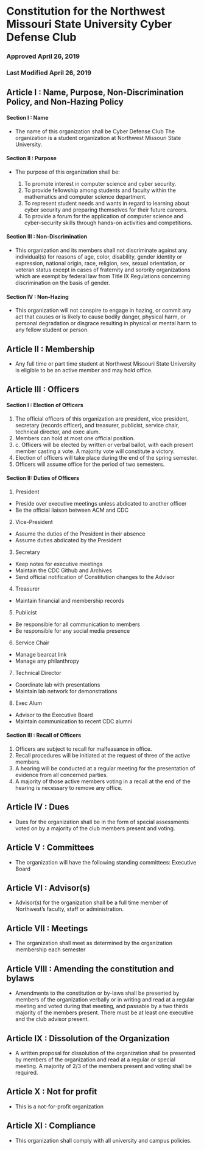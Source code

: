 # Constitution for the Northwest Missouri State University Cyber Defense Club

### Approved April 26, 2019
### Last Modified April 26, 2019

## Article I : Name, Purpose, Non-Discrimination Policy, and Non-Hazing Policy

#### Section I : Name

* The name of this organization shall be Cyber Defense Club
The organization is a student organization at Northwest Missouri State University.

#### Section II : Purpose  

* The purpose of this organization shall be:

  1. To promote interest in computer science and cyber security.
  2. To provide fellowship among students and faculty within the mathematics and computer science department.
  3. To represent student needs and wants in regard to learning about cyber security and preparing themselves for their future careers.
  4. To provide a forum for the application of computer science and cyber-security skills through hands-on activities and competitions.

#### Section III : Non-Discrimination

* This organization and its members shall not discriminate against any individual(s) for reasons of age, color, disability, gender identity or expression, national origin, race, religion, sex, sexual orientation, or veteran status except in cases of fraternity and sorority organizations which are exempt by federal law from Title IX Regulations concerning discrimination on the basis of gender.

#### Section IV : Non-Hazing

* This organization will not conspire to engage in hazing, or commit any act that causes or is likely to cause bodily danger, physical harm, or personal degradation or disgrace resulting in physical or mental harm to any fellow student or person.

## Article II : Membership

* Any full time or part time student at Northwest Missouri State University is eligible to be an active member and may hold office.

## Article III : Officers

#### Section I : Election of Officers

1. The official officers of this organization are president, vice president, secretary (records officer), and treasurer, publicist, service chair, technical director, and exec alum.
2. Members can hold at most one official position.
3. c.	Officers will be elected by written or verbal ballot, with each present member casting a vote. A majority vote will constitute a victory.
4. Election of officers will take place during the end of the spring semester.
5. Officers will assume office for the period of two semesters.

#### Section II: Duties of Officers

1. President
  * Preside over executive meetings unless abdicated to another officer
  * Be the official liaison between ACM and CDC
2. Vice-President
  * Assume the duties of the President in their absence
  * Assume duties abdicated by the President
3. Secretary
  * Keep notes for executive meetings
  * Maintain the CDC Github and Archives
  * Send official notification of Constitution changes to the Advisor
4. Treasurer
  * Maintain financial and membership records
5. Publicist
  * Be responsible for all communication to members
  * Be responsible for any social media presence
6. Service Chair
  * Manage bearcat link
  * Manage any philanthropy
7. Technical Director
  * Coordinate lab with presentations
  * Maintain lab network for demonstrations
8. Exec Alum
  * Advisor to the Executive Board
  * Maintain communication to recent CDC alumni

#### Section III : Recall of Officers

1. Officers are subject to recall for malfeasance in office.
2. Recall procedures will be initiated at the request of three of the active members.
3. A hearing will be conducted at a regular meeting for the presentation of evidence from all concerned parties.
4. A majority of those active members voting in a recall at the end of the hearing is necessary to remove any office.

## Article IV :  Dues

* Dues for the organization shall be in the form of special assessments voted on by a majority of the club members present and voting.

## Article V : Committees

* The organization will have the following standing committees: Executive Board

## Article VI : Advisor(s)

* Advisor(s) for the organization shall be a full time member of Northwest’s faculty, staff or administration.

## Article VII : Meetings

* The organization shall meet as determined by the organization membership each semester

## Article VIII : Amending the constitution and bylaws

* Amendments to the constitution or by-laws shall be presented by members of the organization verbally or in writing and read at a regular meeting and voted during that meeting, and passable by a two thirds majority of the members present. There must be at least one executive and the club advisor present.

## Article IX : Dissolution of the Organization

* A written proposal for dissolution of the organization shall be presented by members of the organization and read at a regular or special meeting.  A majority of 2/3 of the members present and voting shall be required.

## Article X : Not for profit

* This is a not-for-profit organization

## Article XI : Compliance

* This organization shall comply with all university and campus policies.
